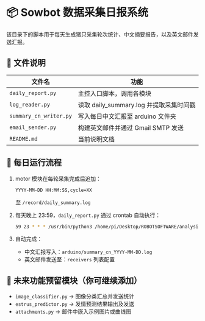 # 📦 Sowbot 数据采集日报系统

该目录下的脚本用于每天生成猪只采集轮次统计、中文摘要报告，以及英文邮件发送汇报。

## 📁 文件说明

| 文件名 | 功能 |
|--------|------|
| `daily_report.py` | 主控入口脚本，调用各模块 |
| `log_reader.py` | 读取 daily_summary.log 并提取采集时间戳 |
| `summary_cn_writer.py` | 写入每日中文汇报至 arduino 文件夹 |
| `email_sender.py` | 构建英文邮件并通过 Gmail SMTP 发送 |
| `README.md` | 当前说明文档 |

## 📌 每日运行流程

1. motor 模块在每轮采集完成后追加：
   ```
   YYYY-MM-DD HH:MM:SS,cycle=XX
   ```
   至 `/record/daily_summary.log`

2. 每天晚上 23:59，`daily_report.py` 通过 crontab 自动执行：

   ```bash
   59 23 * * * /usr/bin/python3 /home/pi/Desktop/ROBOTSOFTWARE/analysis/daily_report.py
   ```

3. 自动完成：
   - 中文汇报写入：`arduino/summary_cn_YYYY-MM-DD.log`
   - 英文邮件发送至：`receivers` 列表配置

## 🚧 未来功能预留模块（你可继续添加）

- `image_classifier.py` → 图像分类汇总并发送统计
- `estrus_predictor.py` → 发情预测结果输出及发送
- `attachments.py` → 邮件中嵌入示例图片或曲线图


